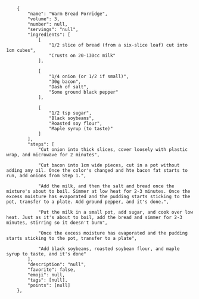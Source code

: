         {
            "name": "Warm Bread Porridge",
            "volume": 3,
            "number": null,
            "servings": "null",
            "ingredients": [
                [
                    "1/2 slice of bread (from a six-slice loaf) cut into 1cm cubes",
                    "Crusts on 20-130cc milk"
                ],

                [
                    "1/4 onion (or 1/2 if small)",
                    "30g bacon",
                    "Dash of salt",
                    "Some ground black pepper"
                ],

                [
                    "1/2 tsp sugar",
                    "Black soybeans",
                    "Roasted soy flour",
                    "Maple syrup (to taste)"
                ]
            ],
            "steps": [
                "Cut onion into thick slices, cover loosely with plastic wrap, and microwave for 2 minutes",

                "Cut bacon into 1cm wide pieces, cut in a pot without adding any oil. Once the color's changed and hte bacon fat starts to run, add onions from Step 1.",

                "Add the milk, and then the salt and bread once the mixture's about to boil. Simmer at low heat for 2-3 minutes. Once the excess moisture has evaporated and the pudding starts sticking to the pot, transfer to a plate. Add ground pepper, and it's done.",

                "Put the milk in a small pot, add sugar, and cook over low heat. Just as it's about to boil, add the bread and simmer for 2-3 minutes, stirring so it doesn't burn",

                "Once the excess moisture has evaporated and the pudding starts sticking to the pot, transfer to a plate",

                "Add black soybeans, roasted soybean flour, and maple syrup to taste, and it's done"
            ],
            "description": "null",
            "favorite": false,
            "emoji": null,
            "tags": [null],
            "points": [null]
        },